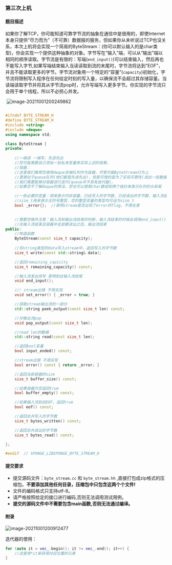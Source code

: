 ### 第三次上机

#### 题目描述

如果你了解TCP，你可能知道可靠字节流的抽象在通信中是很用的，即使Internet本身只提供“尽力而为”（不可靠）数据报的服务，但如果你从未听说过TCP也没关系，本次上机将会实现一个简易的ByteStream：(你可以默认输入的是char类型)，你会实现一个提供这种抽象的对象。字节写在“输入”端，可以从“输出”端以相同的顺序读取。字节流是有限的：写端(`end_input()`)可以结束输入，然后再也不能写入字节,如果写端结束输入当读读取到流的末尾时，字节流将达到“EOF”，并且不能读取更多的字节。字节流对象用一个特定的“容量”(`capacity`)初始化，字节流将限制写入程序在任何给定时刻的写入量，以确保流不会超过其存储容量。当读端读取字节并将其从字节流pop时，允许写端写入更多字节。你实现的字节流只会用于单个线程，所以不必担心并发。





​	![image-20211001200249862](https://typora-1306385380.cos.ap-nanjing.myqcloud.com/img/image-20211001200249862.png)

```c++

#ifndef BYTE_STREAM_H
#define BYTE_STREAM_H
#include <string>
#include <deque>
using namespace std;

class ByteStream {
private:
    
    //一端读 一端写，先进先出
    //您可能需要自己添加一些私有变量来实现上述的效果。
    //容器：
    //这里我们推荐您使用deque双端队列作为容器，尽管可能ByteStream行为上
    //更类似于queue队列(他们都是先进先出)，但是可惜的是为了实现可靠性(读出一些数据却不会丢失数据，也就是peek_output接口)，
    //我们需要能够对容器进行迭代(queue并不具有迭代器)。
    //如果您不了解deque的用法，您也可以使用char数组和两个指针来表示队列的头和尾

    //一些必要的变量：用来表示内存容量，已经写入的字节数，已经读出的字节数，输入流是否结束，输出流是否结束
    //size_t用来表示无符号整型，您的整型变量的类型均可设为size_t
    bool _error{};  //表明stream是否出现了error的flag，不用在意
    

    //需要您格外注意：输入流和输出流结束的判断，输入流结束的时候会调用end_input()通知，
    //在输入流结束且容器中全部都读出之后，输出流结束
public:
    //构造函数
    ByteStream(const size_t capacity);
    
    //将string类型的data写入stream中，返回写入的字节数
    size_t write(const std::string& data);

    //返回remaining_capicity
    size_t remaining_capacity() const;

    //输入流发出信号 表明到达输入流结尾
    void end_input();

    //! stream出错 不用实现
    void set_error() { _error = true; }

    //获取stream输出流的一部分
    std::string peek_output(const size_t len) const;

    //对输出流pop
    void pop_output(const size_t len);

    //read len的数据
    std::string read(const size_t len);

    //返回bool变量
    bool input_ended() const;

    //stream出错 不用实现
    bool error() const { return _error; }

    //返回当前容器的size
    size_t buffer_size() const;

    //如果容器为空返回true
    bool buffer_empty() const;

    //如果输入流到达EOF，返回true
    bool eof() const;

    //返回总共写入的字节数
    size_t bytes_written() const;

    //返回总共读出的字节数
    size_t bytes_read() const;

};

#endif  // SPONGE_LIBSPONGE_BYTE_STREAM_H
```




#### 提交要求

- 提交源码文件：`byte_stream.cc` 和 `byte_stream.hh`  ,直接打包成zip格式的压缩包。**不要添加其他任何目录，压缩包中只包含这两个个文件!**
- 文件的编码格式只支持utf-8。
- 请严格按照给定的接口进行编码,否则无法调用测试用例。
- **提交的源码文件中不需要包含main函数,否则无法通过编译。**

#### 附录

![image-20211001200912477](https://typora-1306385380.cos.ap-nanjing.myqcloud.com/img/image-20211001200912477.png)

迭代器的使用：

```C++
for (auto it = vec_.begin(); it != vec_.end(); it++) {
	//这里用*it来获得对应位置的元素
}
```

